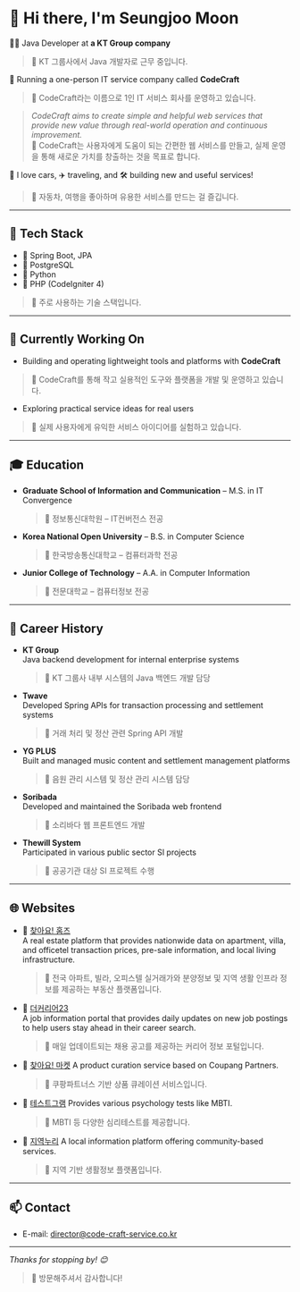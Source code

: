 # 👋 Hi there, I'm Seungjoo Moon

👨‍💻 Java Developer at **a KT Group company**  
> 📍 KT 그룹사에서 Java 개발자로 근무 중입니다.

🚀 Running a one-person IT service company called **CodeCraft**  
> 📍 CodeCraft라는 이름으로 1인 IT 서비스 회사를 운영하고 있습니다.

> *CodeCraft aims to create simple and helpful web services that provide new value through real-world operation and continuous improvement.*  
> 📍 CodeCraft는 사용자에게 도움이 되는 간편한 웹 서비스를 만들고, 실제 운영을 통해 새로운 가치를 창출하는 것을 목표로 합니다.

🚗 I love cars, ✈️ traveling, and 🛠️ building new and useful services!  
> 📍 자동차, 여행을 좋아하며 유용한 서비스를 만드는 걸 즐깁니다.

---

## 💼 Tech Stack

- 🌱 Spring Boot, JPA  
- 🐘 PostgreSQL  
- 🐍 Python  
- 🐘 PHP (CodeIgniter 4)  
> 📍 주로 사용하는 기술 스택입니다.

---

## 🧪 Currently Working On

- Building and operating lightweight tools and platforms with **CodeCraft**  
> 📍 CodeCraft를 통해 작고 실용적인 도구와 플랫폼을 개발 및 운영하고 있습니다.

- Exploring practical service ideas for real users  
> 📍 실제 사용자에게 유익한 서비스 아이디어를 실험하고 있습니다.

---

## 🎓 Education

- **Graduate School of Information and Communication** – M.S. in IT Convergence  
  > 📍 정보통신대학원 – IT컨버전스 전공

- **Korea National Open University** – B.S. in Computer Science  
  > 📍 한국방송통신대학교 – 컴퓨터과학 전공

- **Junior College of Technology** – A.A. in Computer Information  
  > 📍 전문대학교 – 컴퓨터정보 전공
  
---

## 🧭 Career History

- **KT Group**  
  Java backend development for internal enterprise systems  
  > 📍 KT 그룹사 내부 시스템의 Java 백엔드 개발 담당

- **Twave**  
  Developed Spring APIs for transaction processing and settlement systems  
  > 📍 거래 처리 및 정산 관련 Spring API 개발

- **YG PLUS**  
  Built and managed music content and settlement management platforms  
  > 📍 음원 관리 시스템 및 정산 관리 시스템 담당

- **Soribada**  
  Developed and maintained the Soribada web frontend  
  > 📍 소리바다 웹 프론트엔드 개발

- **Thewill System**  
  Participated in various public sector SI projects  
  > 📍 공공기관 대상 SI 프로젝트 수행

---

## 🌐 Websites

- 🔗 [찾아요! 홈즈](https://ayo.pe.kr)  
  A real estate platform that provides nationwide data on apartment, villa, and officetel transaction prices, pre-sale information, and local living infrastructure. 
  > 📍 전국 아파트, 빌라, 오피스텔 실거래가와 분양정보 및 지역 생활 인프라 정보를 제공하는 부동산 플랫폼입니다.

- 🔗 [더커리어23](https://thecareer23.co.kr)  
  A job information portal that provides daily updates on new job postings to help users stay ahead in their career search.  
  > 📍 매일 업데이트되는 채용 공고를 제공하는 커리어 정보 포털입니다.


- 🔗 [찾아요! 마켓](https://store.ayo.pe.kr)
  A product curation service based on Coupang Partners.
  > 📍 쿠팡파트너스 기반 상품 큐레이션 서비스입니다.

- 🔗 [테스트그램](https://testgram.ayo.pe.kr)
  Provides various psychology tests like MBTI.
  > 📍 MBTI 등 다양한 심리테스트를 제공합니다.

- 🔗 [지역누리](https://local.114-service.co.kr)
  A local information platform offering community-based services.
  > 📍 지역 기반 생활정보 플랫폼입니다.
---

## 📫 Contact

- E-mail: director@code-craft-service.co.kr

---

_Thanks for stopping by! 😊_  
> 📍 방문해주셔서 감사합니다!
